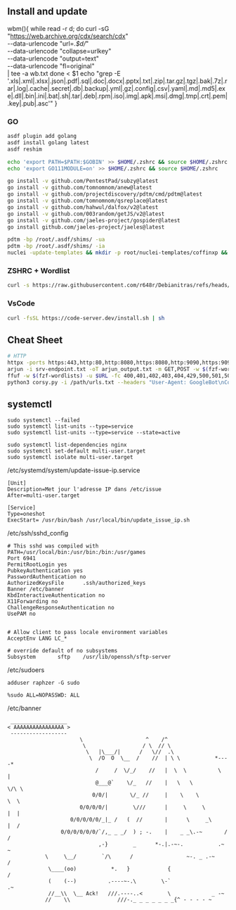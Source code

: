 ## Install and update

wbm(){
  while read -r d; do
    curl -sG "https://web.archive.org/cdx/search/cdx" \
      --data-urlencode "url=*.$d/*" \
      --data-urlencode "collapse=urlkey" \
      --data-urlencode "output=text" \
      --data-urlencode "fl=original" \
    | tee -a wb.txt
  done < $1
  echo "grep -E '\.xls|\.xml|\.xlsx|\.json|\.pdf|\.sql|\.doc|\.docx|\.pptx|\.txt|\.zip|\.tar\.gz|\.tgz|\.bak|\.7z|\.rar|\.log|\.cache|\.secret|\.db|\.backup|\.yml|\.gz|\.config|\.csv|\.yaml|\.md|\.md5|\.exe|\.dll|\.bin|\.ini|\.bat|\.sh|\.tar|\.deb|\.rpm|\.iso|\.img|\.apk|\.msi|\.dmg|\.tmp|\.crt|\.pem|\.key|\.pub|\.asc'"
}


### GO
```bash
asdf plugin add golang
asdf install golang latest
asdf reshim

echo 'export PATH=$PATH:$GOBIN' >> $HOME/.zshrc && source $HOME/.zshrc
echo 'export GO111MODULE=on' >> $HOME/.zshrc && source $HOME/.zshrc

go install -v github.com/PentestPad/subzy@latest
go install -v github.com/tomnomnom/anew@latest
go install -v github.com/projectdiscovery/pdtm/cmd/pdtm@latest
go install -v github.com/tomnomnom/qsreplace@latest
go install -v github.com/hahwul/dalfox/v2@latest
go install -v github.com/003random/getJS/v2@latest
go install -v github.com/jaeles-project/gospider@latest
go install github.com/jaeles-project/jaeles@latest

pdtm -bp /root/.asdf/shims/ -ua
pdtm -bp /root/.asdf/shims/ -ia
nuclei -update-templates && mkdir -p root/nuclei-templates/coffinxp && git clone https://github.com/coffinxp/nuclei-templates.git /root/nuclei-templates/coffinxp
```

### ZSHRC + Wordlist 
```bash
curl -s https://raw.githubusercontent.com/r648r/Debianitras/refs/heads/main/install.sh|bash && source $HOME/.zshrc
```

### VsCode
```bash
curl -fsSL https://code-server.dev/install.sh | sh
```

## Cheat Sheet
```bash
# HTTP
httpx -ports https:443,http:80,http:8080,https:8080,http:9090,https:9090,https:8443 -follow-redirects -threads 100 -td
arjun -i srv-endpoint.txt -oT arjun_output.txt -m GET,POST -w $(fzf-wordlists) -t 10 --rate-limit 10 --headers 'Mozilla/5.0 (Macintosh; Intel Mac OS X 14_7_2) AppleWebKit/537.36 (KHTML, like Gecko) Chrome/131.0.0.0 Safari/537.36' --stable
ffuf -w $(fzf-wordlists) -u $URL -fc 400,401,402,403,404,429,500,501,502,503 -recursion -recursion-depth 2 -e .html,.php,.txt,.pdf,.js,.css,.zip,.bak,.old,.log,.json,.xml,.config,.env,.asp,.aspx,.jsp,.gz,.tar,.sql,.db -ac -c -H 'User-Agent: Mozilla/5.0 (Windows NT 10.0; Win64; x64; rv:91.0) Gecko/20100101 Firefox/91.0' -H 'X-Forwarded-For: 127.0.0.1' -H 'X-Originating-IP: 127.0.0.1' -H 'X-Forwarded-Host: localhost' -t 100 -r -o results.json
python3 corsy.py -i /path/urls.txt --headers "User-Agent: GoogleBot\nCookie: SESSION=ffffffffffffffff"
```

## systemctl
```
sudo systemctl --failed
sudo systemctl list-units --type=service
sudo systemctl list-units --type=service --state=active

sudo systemctl list-dependencies nginx
sudo systemctl set-default multi-user.target
sudo systemctl isolate multi-user.target

```


/etc/systemd/system/update-issue-ip.service
```
[Unit]
Description=Met jour l'adresse IP dans /etc/issue
After=multi-user.target

[Service]
Type=oneshot
ExecStart= /usr/bin/bash /usr/local/bin/update_issue_ip.sh
```

/etc/ssh/sshd_config
```
# This sshd was compiled with PATH=/usr/local/bin:/usr/bin:/bin:/usr/games
Port 6941
PermitRootLogin yes
PubkeyAuthentication yes
PasswordAuthentication no
AuthorizedKeysFile      .ssh/authorized_keys
Banner /etc/banner
KbdInteractiveAuthentication no
X11Forwarding no
ChallengeResponseAuthentication no
UsePAM no


# Allow client to pass locale environment variables
AcceptEnv LANG LC_*

# override default of no subsystems
Subsystem       sftp    /usr/lib/openssh/sftp-server
```

/etc/sudoers
```
adduser raphzer -G sudo
```
`%sudo ALL=NOPASSWD: ALL`

/etc/banner
```
 __________________
< AAAAAAAAAAAAAAAA >
 ------------------
                       \                    ^    /^
                        \                  / \  // \
                         \   |\___/|      /   \//  .\
                          \  /O  O  \__  /    //  | \ \           *----*
                            /     /  \/_/    //   |  \  \          \   |
                            @___@`    \/_   //    |   \   \         \/\ \
                           0/0/|       \/_ //     |    \    \         \  \
                       0/0/0/0/|        \///      |     \     \       |  |
                    0/0/0/0/0/_|_ /   (  //       |      \     _\     |  /
                 0/0/0/0/0/0/`/,_ _ _/  ) ; -.    |    _ _\.-~       /   /
                             ,-}        _      *-.|.-~-.           .~    ~
            \     \__/        `/\      /                 ~-. _ .-~      /
             \____(oo)           *.   }            {                   /
             (    (--)          .----~-.\        \-`                 .~
             //__\\  \__ Ack!   ///.----..<        \             _ -~
            //    \\               ///-._ _ _ _ _ _ _{^ - - - - ~
```
